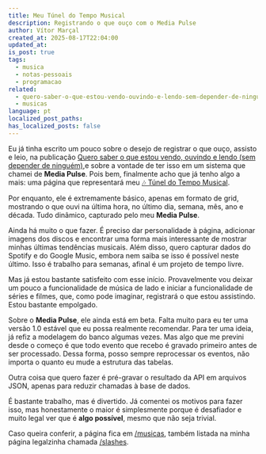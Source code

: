 ```yaml
---
title: Meu Túnel do Tempo Musical
description: Registrando o que ouço com o Media Pulse
author: Vítor Marçal
created_at: 2025-08-17T22:04:00
updated_at: 
is_post: true
tags:
  - musica
  - notas-pessoais
  - programacao
related:
  - quero-saber-o-que-estou-vendo-ouvindo-e-lendo-sem-depender-de-ninguem
  - musicas
language: pt
localized_post_paths: 
has_localized_posts: false
---
```


Eu já tinha escrito um pouco sobre o desejo de registrar o que ouço, assisto e leio, na publicação [Quero saber o que estou vendo, ouvindo e lendo (sem depender de ninguém)](quero-saber-o-que-estou-vendo-ouvindo-e-lendo-sem-depender-de-ninguem),e sobre a vontade de ter isso em um sistema que chamei de **Media Pulse**. Pois bem, finalmente acho que já tenho algo a mais: uma página que representará meu [🎶 Túnel do Tempo Musical](musicas).

Por enquanto, ele é extremamente básico, apenas em formato de grid, mostrando o que ouvi na última hora, no último dia, semana, mês, ano e década. Tudo dinâmico, capturado pelo meu **Media Pulse**.

Ainda há muito o que fazer. É preciso dar personalidade à página, adicionar imagens dos discos e encontrar uma forma mais interessante de mostrar minhas últimas tendências musicais. Além disso, quero capturar dados do Spotify e do Google Music, embora nem saiba se isso é possível neste último. Isso é trabalho para semanas, afinal é um projeto de tempo livre.

Mas já estou bastante satisfeito com esse início. Provavelmente vou deixar um pouco a funcionalidade de música de lado e iniciar a funcionalidade de séries e filmes, que, como pode imaginar, registrará o que estou assistindo. Estou bastante empolgado.

Sobre o **Media Pulse**, ele ainda está em beta. Falta muito para eu ter uma versão 1.0 estável que eu possa realmente recomendar. Para ter uma ideia, já refiz a modelagem do banco algumas vezes. Mas algo que me previni desde o começo é que todo evento que recebo é gravado primeiro antes de ser processado. Dessa forma, posso sempre reprocessar os eventos, não importa o quanto eu mude a estrutura das tabelas.

Outra coisa que quero fazer é pré-gravar o resultado da API em arquivos JSON, apenas para reduzir chamadas à base de dados.

É bastante trabalho, mas é divertido. Já comentei os motivos para fazer isso, mas honestamente o maior é simplesmente porque é desafiador e muito legal ver que é **algo possível**, mesmo que não seja trivial.

Caso queira conferir, a página fica em [/musicas](musicas), também listada na minha página legalzinha chamada [/slashes](slashes).